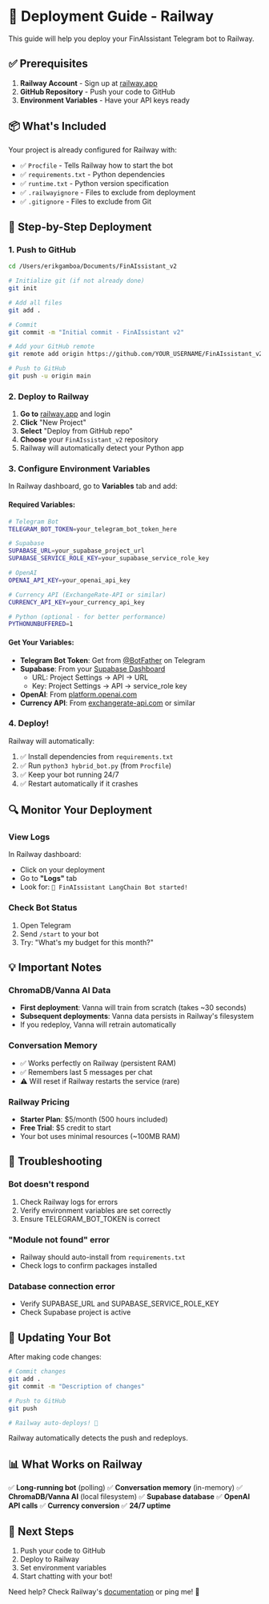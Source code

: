 # 🚀 Deployment Guide - Railway

This guide will help you deploy your FinAIssistant Telegram bot to Railway.

## ✅ Prerequisites

1. **Railway Account** - Sign up at [railway.app](https://railway.app)
2. **GitHub Repository** - Push your code to GitHub
3. **Environment Variables** - Have your API keys ready

## 📦 What's Included

Your project is already configured for Railway with:
- ✅ `Procfile` - Tells Railway how to start the bot
- ✅ `requirements.txt` - Python dependencies
- ✅ `runtime.txt` - Python version specification
- ✅ `.railwayignore` - Files to exclude from deployment
- ✅ `.gitignore` - Files to exclude from Git

## 🔧 Step-by-Step Deployment

### 1. Push to GitHub

```bash
cd /Users/erikgamboa/Documents/FinAIssistant_v2

# Initialize git (if not already done)
git init

# Add all files
git add .

# Commit
git commit -m "Initial commit - FinAIssistant v2"

# Add your GitHub remote
git remote add origin https://github.com/YOUR_USERNAME/FinAIssistant_v2.git

# Push to GitHub
git push -u origin main
```

### 2. Deploy to Railway

1. **Go to** [railway.app](https://railway.app) and login
2. **Click** "New Project"
3. **Select** "Deploy from GitHub repo"
4. **Choose** your `FinAIssistant_v2` repository
5. Railway will automatically detect your Python app

### 3. Configure Environment Variables

In Railway dashboard, go to **Variables** tab and add:

#### Required Variables:

```bash
# Telegram Bot
TELEGRAM_BOT_TOKEN=your_telegram_bot_token_here

# Supabase
SUPABASE_URL=your_supabase_project_url
SUPABASE_SERVICE_ROLE_KEY=your_supabase_service_role_key

# OpenAI
OPENAI_API_KEY=your_openai_api_key

# Currency API (ExchangeRate-API or similar)
CURRENCY_API_KEY=your_currency_api_key

# Python (optional - for better performance)
PYTHONUNBUFFERED=1
```

#### Get Your Variables:

- **Telegram Bot Token**: Get from [@BotFather](https://t.me/botfather) on Telegram
- **Supabase**: From your [Supabase Dashboard](https://supabase.com/dashboard)
  - URL: Project Settings → API → URL
  - Key: Project Settings → API → service_role key
- **OpenAI**: From [platform.openai.com](https://platform.openai.com/api-keys)
- **Currency API**: From [exchangerate-api.com](https://www.exchangerate-api.com/) or similar

### 4. Deploy!

Railway will automatically:
1. ✅ Install dependencies from `requirements.txt`
2. ✅ Run `python3 hybrid_bot.py` (from `Procfile`)
3. ✅ Keep your bot running 24/7
4. ✅ Restart automatically if it crashes

## 🔍 Monitor Your Deployment

### View Logs
In Railway dashboard:
- Click on your deployment
- Go to **"Logs"** tab
- Look for: `🚀 FinAIssistant LangChain Bot started!`

### Check Bot Status
1. Open Telegram
2. Send `/start` to your bot
3. Try: "What's my budget for this month?"

## 💡 Important Notes

### ChromaDB/Vanna AI Data
- **First deployment**: Vanna will train from scratch (takes ~30 seconds)
- **Subsequent deployments**: Vanna data persists in Railway's filesystem
- If you redeploy, Vanna will retrain automatically

### Conversation Memory
- ✅ Works perfectly on Railway (persistent RAM)
- ✅ Remembers last 5 messages per chat
- ⚠️ Will reset if Railway restarts the service (rare)

### Railway Pricing
- **Starter Plan**: $5/month (500 hours included)
- **Free Trial**: $5 credit to start
- Your bot uses minimal resources (~100MB RAM)

## 🐛 Troubleshooting

### Bot doesn't respond
1. Check Railway logs for errors
2. Verify environment variables are set correctly
3. Ensure TELEGRAM_BOT_TOKEN is correct

### "Module not found" error
- Railway should auto-install from `requirements.txt`
- Check logs to confirm packages installed

### Database connection error
- Verify SUPABASE_URL and SUPABASE_SERVICE_ROLE_KEY
- Check Supabase project is active

## 🔄 Updating Your Bot

After making code changes:

```bash
# Commit changes
git add .
git commit -m "Description of changes"

# Push to GitHub
git push

# Railway auto-deploys! 🎉
```

Railway automatically detects the push and redeploys.

## 📊 What Works on Railway

✅ **Long-running bot** (polling)
✅ **Conversation memory** (in-memory)
✅ **ChromaDB/Vanna AI** (local filesystem)
✅ **Supabase database**
✅ **OpenAI API calls**
✅ **Currency conversion**
✅ **24/7 uptime**

## 🎯 Next Steps

1. Push your code to GitHub
2. Deploy to Railway
3. Set environment variables
4. Start chatting with your bot!

Need help? Check Railway's [documentation](https://docs.railway.app/) or ping me! 🚀

